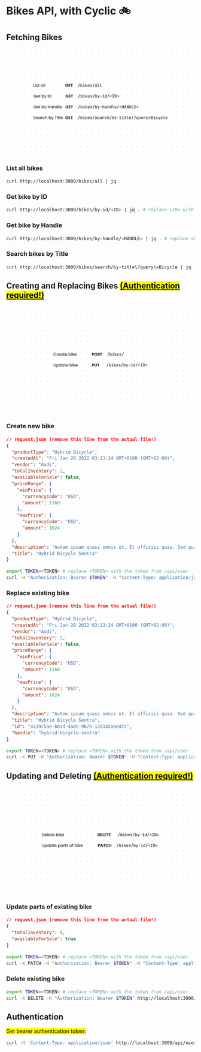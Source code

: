 # Bikes API, with Cyclic 🚲️

## Fetching Bikes
![GET routes](./assets/GET%20Routes.png)

### List all bikes

```bash
curl http://localhost:3000/bikes/all | jq .
```

### Get bike by ID

```bash
curl http://localhost:3000/bikes/by-id/<ID> | jq . # replace <ID> with an ID from the response to /all
```

### Get bike by Handle

```bash
curl http://localhost:3000/bikes/by-handle/<HANDLE> | jq . # replace <HANDLE> with a handle from the response to /all
```

### Search bikes by Title

```bash
curl http://localhost:3000/bikes/search/by-title\?query\=Bicycle | jq .
```


## Creating and Replacing Bikes [<mark>(Authentication required!)</mark>](#authentication)
![POST & PUT routes](./assets/POST%20%26%20PUT%20Routes.png)

### Create new bike

```json
// request.json (remove this line from the actual file!)
{
  "productType": "Hybrid Bicycle",
  "createdAt": "Fri Jan 28 2022 03:13:24 GMT+0100 (GMT+02:00)",
  "vendor": "Audi",
  "totalInventory": 2,
  "availableForSale": false,
  "priceRange": {
    "minPrice": {
      "currencyCode": "USD",
      "amount": 1160
    },
    "maxPrice": {
      "currencyCode": "USD",
      "amount": 1624
    }
  },
  "description": "Autem ipsam quasi omnis ut. Et officiis quia. Sed quaerat pariatur nihil nobis est quos earum quidem.",
  "title": "Hybrid Bicycle Sentra"
}
```

```bash
export TOKEN=<TOKEN> # replace <TOKEN> with the token from /api/user
curl -H "Authorization: Bearer $TOKEN" -H "Content-Type: application/json" http://localhost:3000/bikes/ -d @request.json | jq .
```

### Replace existing bike

```json
// request.json (remove this line from the actual file!)
{
  "productType": "Hybrid Bicycle",
  "createdAt": "Fri Jan 28 2022 03:13:24 GMT+0100 (GMT+02:00)",
  "vendor": "Audi",
  "totalInventory": 2,
  "availableForSale": false,
  "priceRange": {
    "minPrice": {
      "currencyCode": "USD",
      "amount": 1160
    },
    "maxPrice": {
      "currencyCode": "USD",
      "amount": 1624
    }
  },
  "description": "Autem ipsam quasi omnis ut. Et officiis quia. Sed quaerat pariatur nihil nobis est quos earum quidem.",
  "title": "Hybrid Bicycle Sentra",
  "id": "4139c5ae-b83d-4a0c-9b75-12d182aaed7c",
  "handle": "hybrid-bicycle-sentra"
}
```

```bash
export TOKEN=<TOKEN> # replace <TOKEN> with the token from /api/user
curl -X PUT -H "Authorization: Bearer $TOKEN" -H "Content-Type: application/json" http://localhost:3000/bikes/by-id/<ID> -d @request.json | jq . # replace <ID> with an ID from the response to /all
```


## Updating and Deleting [<mark>(Authentication required!)</mark>](#authentication)
![PATCH & DELETE routes](./assets/PATCH%20%26%20DELETE%20Routes.png)

### Update parts of existing bike

```json
// request.json (remove this line from the actual file!)
{
  "totalInventory": 4,
  "availableForSale": true
}
```

```bash
export TOKEN=<TOKEN> # replace <TOKEN> with the token from /api/user
curl -X PATCH -H "Authorization: Bearer $TOKEN" -H "Content-Type: application/json" http://localhost:3000/bikes/by-id/<ID> -d @request.json | jq . # replace <ID> with an ID from the response to /all
```

### Delete existing bike

```bash
export TOKEN=<TOKEN> # replace <TOKEN> with the token from /api/user
curl -X DELETE -H "Authorization: Bearer $TOKEN" http://localhost:3000/bikes/by-id/<ID> | jq . # replace <ID> with an ID from the response to /all
```

## Authentication

<mark>Get bearer authentication token:</mark>

```bash
curl -H 'Content-Type: application/json' http://localhost:3000/api/user -d '{"username": "cyclic"}' | jq .token -r
```